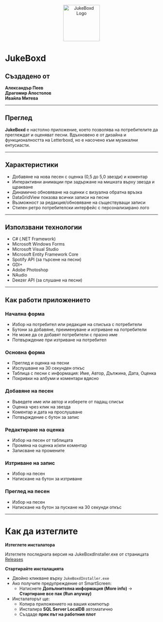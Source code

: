 <p align="center">
  <img src="https://raw.githubusercontent.com/Crepersub/JukeBoxd/refs/heads/dev/JukeBoxd/Resources/logo2.ico" alt="JukeBoxd Logo" width="120"/>
</p>

# JukeBoxd

## Създадено от
**Александър Пеев**  
**Драгомир Апостолов**  
**Ивайла Митева**

---

## Преглед
**JukeBoxd** е настолно приложение, което позволява на потребителите да преглеждат и оценяват песни. Вдъхновено е от дизайна и функционалността на Letterboxd, но е насочено към музикални ентусиасти.

---

## Характеристики

- Добавяне на нова песен с оценка (0,5 до 5,0 звезди) и коментар  
- Интерактивни анимации при задържане на мишката върху звезда и щракване  
- Динамично обновяване на оценки с визуална обратна връзка  
- DataGridView показва всички записи на песни  
- Възможност за редакция/обновяване на съществуващи записи  
- Стилен ретро потребителски интерфейс с персонализирано лого  

---

## Използвани технологии

- C# (.NET Framework)  
- Microsoft Windows Forms  
- Microsoft Visual Studio  
- Microsoft Entity Framework Core  
- Spotify API (за търсене на песни)  
- GDI+  
- Adobe Photoshop  
- NAudio  
- Deezer API (за слушане на песни)  

---

## Как работи приложението

### Начална форма
- Избор на потребител или редакция на списъка с потребители
- Бутони за добавяне, преименуване и изтриване на потребители
- Не може да се добавят потребители с празно име
- Потвърждение при изтриване на потребител

### Основна форма
- Преглед и оценка на песни
- Изслушване на 30 секунден откъс
- Таблица с песни с информация: Име, Автор, Дължина, Дата, Оценка
- Покривки на албуми и коментари вдясно

### Добавяне на песен
- Въведете име или автор и изберете от падащ списък
- Оценка чрез клик на звезда
- Коментар и дата на прослушване
- Потвърждение с бутон за запис

### Редактиране на оценка
- Избор на песен от таблицата
- Промяна на оценка и/или коментар
- Записване на промените

### Изтриване на запис
- Избор на песен
- Натискане на бутон за изтриване

### Преглед на песен
- Избор на песен
- Натискане на бутон за пускане на 30 секунди откъс

---

# Как да изтеглите

**Изтеглете инсталатора**

Изтеглете последната версия на JukeBoxdInstaller.exe от страницата [Releases](https://github.com/Crepersub/JukeBoxd/releases)

**Стартирайте инсталацията**

   - Двойно кликване върху `JukeBoxdInstaller.exe`
   - Ако получите предупреждение от SmartScreen:
     - Натиснете **Допълнителна информация (More info)** → **Стартиране все пак (Run anyway)**
   - Инсталаторът ще:
     - Копира приложението на вашия компютър
     - Инсталира **SQL Server LocalDB** автоматично
     - Създаде **пряк път на работния плот**
